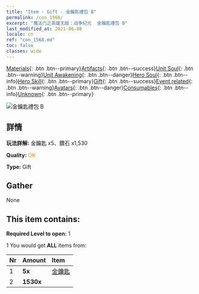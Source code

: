 ```yaml
---
title: "Item - Gift - 金鑰匙禮包 B"
permalink: /con_1568/
excerpt: "魔法门之英雄无敌：战争纪元  金鑰匙禮包 B"
last_modified_at: 2021-06-08
locale: cn
ref: "con_1568.md"
toc: false
classes: wide
---
```

 [Materials](/ItemsCN/){: .btn .btn--primary}[Artifacts](/ItemsCN/Artifacts/){: .btn .btn--success}[Unit Soul](/ItemsCN/UnitSoul/){: .btn .btn--warning}[Unit Awakening](/ItemsCN/UnitAwakening/){: .btn .btn--danger}[Hero Soul](/ItemsCN/HeroSoul/){: .btn .btn--info}[Hero Skill](/ItemsCN/HeroSkill/){: .btn .btn--primary}[Gift](/ItemsCN/Gift/){: .btn .btn--success}[Event related](/ItemsCN/Events/){: .btn .btn--warning}[Avatars](/ItemsCN/Avatars/){: .btn .btn--danger}[Consumables](/ItemsCN/Consumables/){: .btn .btn--info}[Unknown](/ItemsCN/Unknown/){: .btn .btn--primary}

 ![金鑰匙禮包 B](/images/t/i_907184.png)

## 詳情
 **玩法詳解:** 金鑰匙 x5、鑽石 x1,530

 **Quality:** <span style="color: #FF8C00">OK</span>

 **Type:** Gift

## Gather

  None

## This item contains:

 **Required Level to open:** 1

 1 You would get **ALL** items  from:

  | Nr | Amount |     Item    |
  |:---|:-------|:------------|
  | 1 |  **5x** | [金鑰匙](/cn/Items/con_783/) |  | 
  | 2 |  **1530x** | <i class="fas fa-gem"/> |  | 
